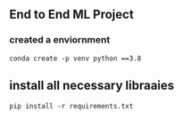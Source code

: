 ## End to End ML Project    

### created a enviornment
```
conda create -p venv python ==3.8
```
## install all necessary libraaies
```
pip install -r requirements.txt
```